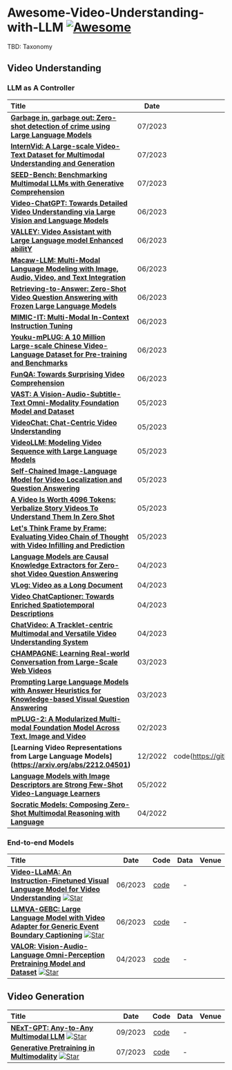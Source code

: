 # Awesome-Video-Understanding-with-LLM [![Awesome](https://awesome.re/badge.svg)](https://awesome.re)
TBD: Taxonomy
## Video Understanding
### LLM as A Controller
|  Title  |  Date   |   Code   |   Data   |   Venue   |
|:--------|:--------:|:--------:|:--------:|:--------:|
| **[Garbage in, garbage out: Zero-shot detection of crime using Large Language Models](https://arxiv.org/abs/2307.06844)**  | 07/2023 | [code](https://github.com/anjsimmo/zero-shot-crime-detection) | - |
| **[InternVid: A Large-scale Video-Text Dataset for Multimodal Understanding and Generation](https://arxiv.org/abs/2307.06942v1)**  | 07/2023 | [code](https://github.com/opengvlab/internvideo) | - | - |
| **[SEED-Bench: Benchmarking Multimodal LLMs with Generative Comprehension](https://arxiv.org/abs/2307.16125v1)**  | 07/2023 | [code](https://github.com/ailab-cvc/seed-bench) | - | - |
| **[Video-ChatGPT: Towards Detailed Video Understanding via Large Vision and Language Models](https://arxiv.org/abs/2306.05424)**  | 06/2023 | [code](https://github.com/mbzuai-oryx/Video-ChatGPT) | - |
| **[VALLEY: Video Assistant with Large Language model Enhanced abilitY](https://arxiv.org/abs/2306.07207)**  | 06/2023 | [code](https://github.com/RupertLuo/Valley) | - |
| **[Macaw-LLM: Multi-Modal Language Modeling with Image, Audio, Video, and Text Integration](https://arxiv.org/abs/2306.09093)**  | 06/2023 | [code](https://github.com/lyuchenyang/macaw-llm) | - |
| **[Retrieving-to-Answer: Zero-Shot Video Question Answering with Frozen Large Language Models](https://arxiv.org/abs/2306.11732)** | 06/2023 | - | - |
| **[MIMIC-IT: Multi-Modal In-Context Instruction Tuning](https://arxiv.org/abs/2306.05425)**  | 06/2023 | [code](https://github.com/luodian/otter) | - |
| **[Youku-mPLUG: A 10 Million Large-scale Chinese Video-Language Dataset for Pre-training and Benchmarks](https://arxiv.org/abs/2306.04362v1)**  | 06/2023 | [code](https://github.com/x-plug/youku-mplug) | - | - |
| **[FunQA: Towards Surprising Video Comprehension](https://arxiv.org/abs/2306.14899v1)**  | 06/2023 | [code](https://github.com/jingkang50/funqa) | - | - |
| **[VAST: A Vision-Audio-Subtitle-Text Omni-Modality Foundation Model and Dataset](https://arxiv.org/abs/2305.18500v1)**  | 05/2023 | [code](https://github.com/txh-mercury/vast) | - | - |
| **[VideoChat: Chat-Centric Video Understanding](https://arxiv.org/abs/2305.06355)**  | 05/2023 | [code](https://github.com/OpenGVLab/Ask-Anything) | [demo](https://huggingface.co/spaces/ynhe/AskAnything) |
| **[VideoLLM: Modeling Video Sequence with Large Language Models](https://arxiv.org/abs/2305.13292)**  | 05/2023 | [code](https://github.com/cg1177/videollm) | - |
| **[Self-Chained Image-Language Model for Video Localization and Question Answering](https://arxiv.org/abs/2305.06988v1)**  | 05/2023 | [code](https://github.com/yui010206/sevila) | - |
| **[A Video Is Worth 4096 Tokens: Verbalize Story Videos To Understand Them In Zero Shot](https://arxiv.org/abs/2305.09758)** | 05/2023 | - | - |
| **[Let's Think Frame by Frame: Evaluating Video Chain of Thought with Video Infilling and Prediction](https://arxiv.org/abs/2305.13903)** | 05/2023 | - | - |
| **[Language Models are Causal Knowledge Extractors for Zero-shot Video Question Answering](https://arxiv.org/abs/2304.03754)** | 04/2023 | - | - |
| **[VLog: Video as a Long Document](https://github.com/showlab/VLog)**  | 04/2023 | [demo](https://huggingface.co/spaces/TencentARC/VLog) | - |
| **[Video ChatCaptioner: Towards Enriched Spatiotemporal Descriptions](https://arxiv.org/abs/2304.04227)**  | 04/2023 | [code](https://github.com/Vision-CAIR/ChatCaptioner/tree/main/Video_ChatCaptioner) | - |
| **[ChatVideo: A Tracklet-centric Multimodal and Versatile Video Understanding System](https://arxiv.org/abs/2304.14407)** | 04/2023 | [project page](https://www.wangjunke.info/ChatVideo/) | - |
| **[CHAMPAGNE: Learning Real-world Conversation from Large-Scale Web Videos](https://arxiv.org/abs/2303.09713)**  | 03/2023 | [code](https://github.com/wade3han/champagne) | - |
| **[Prompting Large Language Models with Answer Heuristics for Knowledge-based Visual Question Answering](https://arxiv.org/abs/2303.01903)**  | 03/2023 | [code](https://github.com/milvlg/prophet) | - |
| **[mPLUG-2: A Modularized Multi-modal Foundation Model Across Text, Image and Video](https://arxiv.org/abs/2302.00402v1)**  | 02/2023 | [code](https://github.com/X-PLUG/mPLUG-2) | - |
| **[Learning Video Representations from Large Language Models] (https://arxiv.org/abs/2212.04501)** | 12/2022 | code(https://github.com/facebookresearch/lavila) | - |
| **[Language Models with Image Descriptors are Strong Few-Shot Video-Language Learners](https://arxiv.org/abs/2205.10747)**  | 05/2022 | [code](https://github.com/mikewangwzhl/vidil) | - |
| **[Socratic Models: Composing Zero-Shot Multimodal Reasoning with Language](https://arxiv.org/abs/2204.00598)**  | 04/2022 | [project page](https://socraticmodels.github.io/) | - |

### End-to-end Models
|  Title  |  Date   |   Code   |   Data   |   Venue   |
|:--------|:--------:|:--------:|:--------:|:--------:|
| [**Video-LLaMA: An Instruction-Finetuned Visual Language Model for Video Understanding**](https://arxiv.org/abs/2306.02858) [![Star](https://img.shields.io/github/stars/DAMO-NLP-SG/Video-LLaMA.svg?style=social&label=Star)](https://github.com/DAMO-NLP-SG/Video-LLaMA) | 06/2023 | [code](https://github.com/DAMO-NLP-SG/Video-LLaMA) | - |
| [**LLMVA-GEBC: Large Language Model with Video Adapter for Generic Event Boundary Captioning**](https://arxiv.org/abs/2306.10354) [![Star](https://img.shields.io/github/stars/zjr2000/llmva-gebc.svg?style=social&label=Star)](https://github.com/zjr2000/llmva-gebc) | 06/2023 | [code](https://github.com/zjr2000/llmva-gebc) | - |
| [**VALOR: Vision-Audio-Language Omni-Perception Pretraining Model and Dataset**](https://arxiv.org/abs/2304.08345v1) [![Star](https://img.shields.io/github/stars/TXH-mercury/VALOR.svg?style=social&label=Star)](https://github.com/TXH-mercury/VALOR) | 04/2023 | [code](https://github.com/TXH-mercury/VALOR) | - |

## Video Generation
|  Title  |  Date   |   Code   |   Data   |   Venue   |
|:--------|:--------:|:--------:|:--------:|:--------:|
| [**NExT-GPT: Any-to-Any Multimodal LLM**](https://arxiv.org/abs/2309.05519) [![Star](https://img.shields.io/github/stars/NExT-GPT/NExT-GPT.svg?style=social&label=Star)](https://github.com/NExT-GPT/NExT-GPT) | 09/2023 | [code](https://github.com/NExT-GPT/NExT-GPT) | - |
| [**Generative Pretraining in Multimodality**](https://arxiv.org/abs/2307.05222) [![Star](https://img.shields.io/github/stars/baaivision/emu.svg?style=social&label=Star)](https://github.com/baaivision/emu) | 07/2023 | [code](https://github.com/baaivision/emu) | - |

